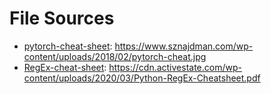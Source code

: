 # File Sources

- [pytorch-cheat-sheet](pytorch-cheat-sheet.pdf): https://www.sznajdman.com/wp-content/uploads/2018/02/pytorch-cheat.jpg
- [RegEx-cheat-sheet](regex-cheat-sheet.pdf): https://cdn.activestate.com/wp-content/uploads/2020/03/Python-RegEx-Cheatsheet.pdf 
